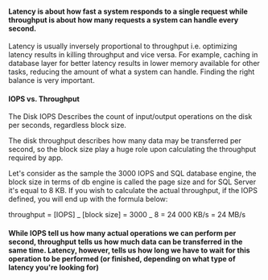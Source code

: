 #### Latency is about how fast a system responds to a single request while throughput is about how many requests a system can handle every second.

Latency is usually inversely proportional to throughput i.e. optimizing latency results in killing throughput and vice versa. For example, caching in database layer for better latency results in lower memory available for other tasks, reducing the amount of what a system can handle. Finding the right balance is very important.

#### IOPS vs. Throughput

The Disk IOPS Describes the count of input/output operations on the disk per seconds, regardless block size.

The disk throughput describes how many data may be transferred per second, so the block size play a huge role upon calculating the throughput required by app.

Let's consider as the sample the 3000 IOPS and SQL database engine, the block size in terms of db engine is called the page size and for SQL Server it's equal to 8 KB. If you wish to calculate the actual throughput, if the IOPS defined, you will end up with the formula below:

throughput = [IOPS] _ [block size] = 3000 _ 8 = 24 000 KB/s = 24 MB/s

#### While IOPS tell us how many actual operations we can perform per second, throughput tells us how much data can be transferred in the same time. Latency, however, tells us how long we have to wait for this operation to be performed (or finished, depending on what type of latency you're looking for)
